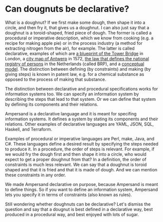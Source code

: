 # Can dougnuts be declarative?

What is a doughnut? If we first make some dough, then shape it into a circle, and then fry it, that gives us a doughnut. I can also just say that a doughnut is a toroid-shaped, fried piece of dough. The former is called a procedural or imperative description, which we know from cooking \(e.g. a recipe for making apple pie\) or in the process industry \(a method for extracting nitrogen from the air\), for example. The latter is called declarative, examples of which are [a blueprint of the Tower Bridge](https://en.wikipedia.org/wiki/File:Tower_bridge_schm020.png) in London, a [city map of Antwerp](https://en.wikipedia.org/wiki/City_map#/media/File:Antwerp,_Belgium,_Braun_and_Hogenberg,_1572-79.jpg) in 1572, [the law that defines the national registry of persons](http://wetten.overheid.nl/jci1.3:c:BWBR0033715) in the Netherlands \(called BRP\), and a [conceptual model](http://www.iso-architecture.org/ieee-1471/cm/Conceptual-Realm.png). The distinction between defining \(by constraints\) and making \(by giving steps\) is known in patent law, e.g. for a chemical substance as opposed to the process of making that substance.

The distinction between declarative and procedural specifications works for information systems too. We can specify an information system by describing the steps that lead to that system. Or we can define that system by defining its components and their relations. 

Ampersand is a declarative language and it is meant for specifing information systems. It defines a system by stating its components and their relations. Other examples of declarative languages are YAML, JSON, SQL, Haskell, and Terraform.

Examples of procedural or imperative languages are Perl, make, Java, and C\#. These languages define a desired result by specifying the steps needed to produce it. In a procedure, the order of steps is relevant. For example, if we would fry the dough first and then shape it into a circle, who would expect to get a proper doughnut from that? In a definition, the order of constraints is much less relevant. We can say that a doughnut is toroid shaped and that it is fried and that it is made of dough. And we can mention these constraints in any order.

We made Ampersand declarative on purpose, because Ampersand is meant to define things. So if you want to define an information system, Ampersand lets you specify it in terms of constraints \(also known as rules\).

Still wondering whether doughnuts can be declarative? Let's dismiss the question and say that a dougnut is best defined in a declarative way, best produced in a procedural way, and best enjoyed with lots of sugar.

